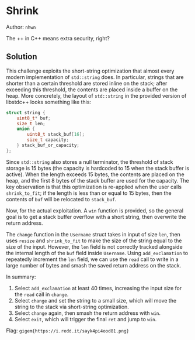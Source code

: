 # Shrink

Author: `nhwn`

The ++ in C++ means extra security, right?

## Solution

This challenge exploits the short-string optimization that almost every modern implementation of `std::string` does. In particular, strings that are shorter than a certain threshold are stored inline on the stack; after exceeding this threshold, the contents are placed inside a buffer on the heap. More concretely, the layout of `std::string` in the provided version of libstdc++ looks something like this:

```cpp
struct string {
    uint8_t* buf;
    size_t len;
    union {
        uint8_t stack_buf[16];
        size_t capacity;
    } stack_buf_or_capacity;
};
```
Since `std::string` also stores a null terminator, the threshold of stack storage is 15 bytes (the capacity is hardcoded to 15 when the stack buffer is active). When the length exceeds 15 bytes, the contents are placed on the heap, and the first 8 bytes of the stack buffer are used for the capacity. The key observation is that this optimization is re-applied when the user calls `shrink_to_fit`; if the length is less than or equal to 15 bytes, then the contents of `buf` will be relocated to `stack_buf`.

Now, for the actual exploitation. A `win` function is provided, so the general goal is to get a stack buffer overflow with a short string, then overwrite the return address.

The `change` function in the `Username` struct takes in input of size `len`, then uses `resize` and `shrink_to_fit` to make the size of the string equal to the size of the input. However, the `len` field is not correctly tracked alongside the internal length of the `buf` field inside `Username`. Using `add_exclamation` to repeatedly increment the `len` field, we can use the `read` call to write in a large number of bytes and smash the saved return address on the stack.

In summary: 
1. Select `add_exclamation` at least 40 times, increasing the input size for the `read` call in `change`. 
2. Select `change` and set the string to a small size, which will move the string to the stack via short-string optimization. 
3. Select `change` again, then smash the return address with `win`. 
4. Select `exit`, which will trigger the final `ret` and jump to `win`. 

Flag: `gigem{https://i.redd.it/sayk4pi4ood81.png}`

